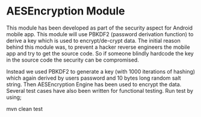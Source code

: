 AESEncryption Module
=====================
This module has been developed as part of the security aspect for Android mobile app. This module will use PBKDF2 (password derivation function) to derive a key which is used to encrypt/de-crypt data. The initial reason behind this module was, to prevent a hacker reverse engineers the mobile app and try to get the source code. So if someone blindly hardcode the key in the source code the security can be compromised.

Instead we used PBKDF2 to generate a key (with 1000 iterations of hashing) which again derived by users password and 10 bytes long random salt string. Then AESEncryption Engine has been used to encrypt the data.
Several test cases have also been written for functional testing. 
Run test by using;

mvn clean test
